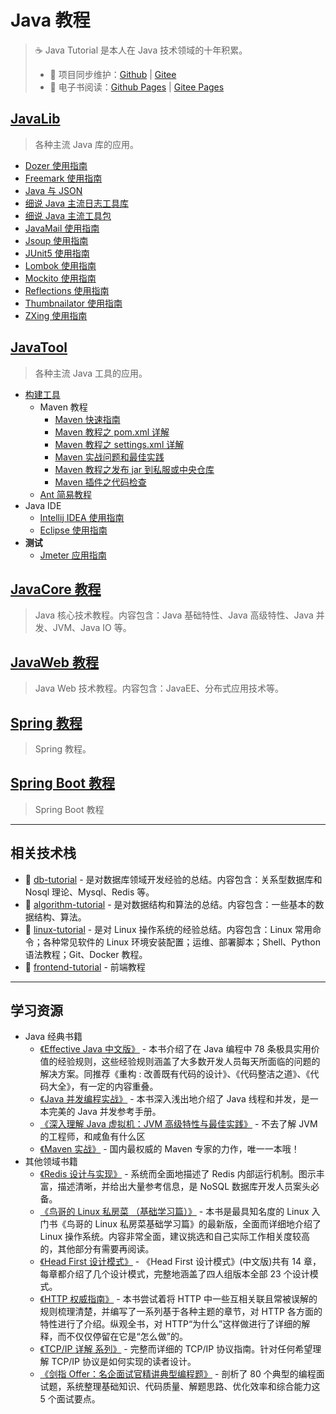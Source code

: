 # Java 教程

> ☕ Java Tutorial 是本人在 Java 技术领域的十年积累。
>
> - 🔁 项目同步维护：[Github](https://github.com/dunwu/java-tutorial/) | [Gitee](https://gitee.com/turnon/java-tutorial/)
> - 📖 电子书阅读：[Github Pages](https://dunwu.github.io/java-tutorial/) | [Gitee Pages](https://turnon.gitee.io/java-tutorial/)

## [JavaLib](docs/javalib/README.md)

> 各种主流 Java 库的应用。

- [Dozer 使用指南](docs/javalib/dozer.md)
- [Freemark 使用指南](docs/javalib/freemark.md)
- [Java 与 JSON](docs/javalib/javalib-json.md)
- [细说 Java 主流日志工具库](docs/javalib/java-log.md)
- [细说 Java 主流工具包](docs/javalib/java-util.md)
- [JavaMail 使用指南](docs/javalib/javamail.md)
- [Jsoup 使用指南](docs/javalib/jsoup.md)
- [JUnit5 使用指南](docs/javalib/junit.md)
- [Lombok 使用指南](docs/javalib/lombok.md)
- [Mockito 使用指南](docs/javalib/mockito.md)
- [Reflections 使用指南](docs/javalib/reflections.md)
- [Thumbnailator 使用指南](docs/javalib/thumbnailator.md)
- [ZXing 使用指南](docs/javalib/zxing.md)

## [JavaTool](docs/javatool/README.md)

> 各种主流 Java 工具的应用。

- [构建工具](docs/javatool/build/README.md)
  - Maven 教程
    - [Maven 快速指南](docs/javatool/build/maven/maven-quickstart.md)
    - [Maven 教程之 pom.xml 详解](docs/javatool/build/maven/maven-pom.md)
    - [Maven 教程之 settings.xml 详解](docs/javatool/build/maven/maven-settings.md)
    - [Maven 实战问题和最佳实践](docs/javatool/build/maven/maven-action.md)
    - [Maven 教程之发布 jar 到私服或中央仓库](docs/javatool/build/maven/maven-deploy.md)
    - [Maven 插件之代码检查](docs/javatool/build/maven/plugins/maven-checkstyle.md)
  - [Ant 简易教程](docs/javatool/build/ant.md)
- Java IDE
  - [Intellij IDEA 使用指南](docs/javatool/ide/intellij.md)
  - [Eclipse 使用指南](docs/javatool/ide/eclipse.md)
- **测试**
  - [Jmeter 应用指南](docs/javatool/test/jmeter.md)

## [JavaCore 教程](https://dunwu.github.io/javacore/)

> Java 核心技术教程。内容包含：Java 基础特性、Java 高级特性、Java 并发、JVM、Java IO 等。

## [JavaWeb 教程](https://dunwu.github.io/javaweb/)

> Java Web 技术教程。内容包含：JavaEE、分布式应用技术等。

## [Spring 教程](https://dunwu.github.io/spring-tutorial/)

> Spring 教程。

## [Spring Boot 教程](https://dunwu.github.io/spring-boot-tutorial/)

> Spring Boot 教程

---

## 相关技术栈

- :1234: [db-tutorial](https://dunwu.github.io/db-tutorial/) - 是对数据库领域开发经验的总结。内容包含：关系型数据库和 Nosql 理论、Mysql、Redis 等。
- :dart: [algorithm-tutorial](https://dunwu.github.io/algorithm-tutorial/) - 是对数据结构和算法的总结。内容包含：一些基本的数据结构、算法。
- :penguin: [linux-tutorial](https://github.com/dunwu/linux-tutorial) - 是对 Linux 操作系统的经验总结。内容包含：Linux 常用命令；各种常见软件的 Linux 环境安装配置；运维、部署脚本；Shell、Python 语法教程；Git、Docker 教程。
- :art: [frontend-tutorial](https://github.com/dunwu/frontend-tutorial) - 前端教程

---

## 学习资源

- Java 经典书籍
  - [《Effective Java 中文版》](https://union-click.jd.com/jdc?d=S003h8) - 本书介绍了在 Java 编程中 78 条极具实用价值的经验规则，这些经验规则涵盖了大多数开发人员每天所面临的问题的解决方案。同推荐《重构 : 改善既有代码的设计》、《代码整洁之道》、《代码大全》，有一定的内容重叠。
  - [《Java 并发编程实战》](https://union-click.jd.com/jdc?d=x2yrwq) - 本书深入浅出地介绍了 Java 线程和并发，是一本完美的 Java 并发参考手册。
  - [《深入理解 Java 虚拟机：JVM 高级特性与最佳实践》](https://union-click.jd.com/jdc?d=Wa6dWb) - 不去了解 JVM 的工程师，和咸鱼有什么区
  - [《Maven 实战》](https://union-click.jd.com/jdc?d=hNj9Lu) - 国内最权威的 Maven 专家的力作，唯一一本哦！
- 其他领域书籍
  - [《Redis 设计与实现》](https://union-click.jd.com/jdc?d=6L6sMX) - 系统而全面地描述了 Redis 内部运行机制。图示丰富，描述清晰，并给出大量参考信息，是 NoSQL 数据库开发人员案头必备。
  - [《鸟哥的 Linux 私房菜 （基础学习篇）》](https://union-click.jd.com/jdc?d=yB7dwu) - 本书是最具知名度的 Linux 入门书《鸟哥的 Linux 私房菜基础学习篇》的最新版，全面而详细地介绍了 Linux 操作系统。内容非常全面，建议挑选和自己实际工作相关度较高的，其他部分有需要再阅读。
  - [《Head First 设计模式》](https://union-click.jd.com/jdc?d=HYyuyM) - 《Head First 设计模式》(中文版)共有 14 章，每章都介绍了几个设计模式，完整地涵盖了四人组版本全部 23 个设计模式。
  - [《HTTP 权威指南》](https://union-click.jd.com/jdc?d=TgCRBb) - 本书尝试着将 HTTP 中一些互相关联且常被误解的规则梳理清楚，并编写了一系列基于各种主题的章节，对 HTTP 各方面的特性进行了介绍。纵观全书，对 HTTP“为什么”这样做进行了详细的解释，而不仅仅停留在它是“怎么做”的。
  - [《TCP/IP 详解 系列》](https://union-click.jd.com/jdc?d=5uHlXS) - 完整而详细的 TCP/IP 协议指南。针对任何希望理解 TCP/IP 协议是如何实现的读者设计。
  - [《剑指 Offer：名企面试官精讲典型编程题》](https://union-click.jd.com/jdc?d=wnrKQh) - 剖析了 80 个典型的编程面试题，系统整理基础知识、代码质量、解题思路、优化效率和综合能力这 5 个面试要点。
